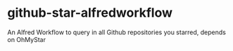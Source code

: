 github-star-alfredworkflow
==========================

An Alfred Workflow to query in all Github repositories you starred, depends on OhMyStar
